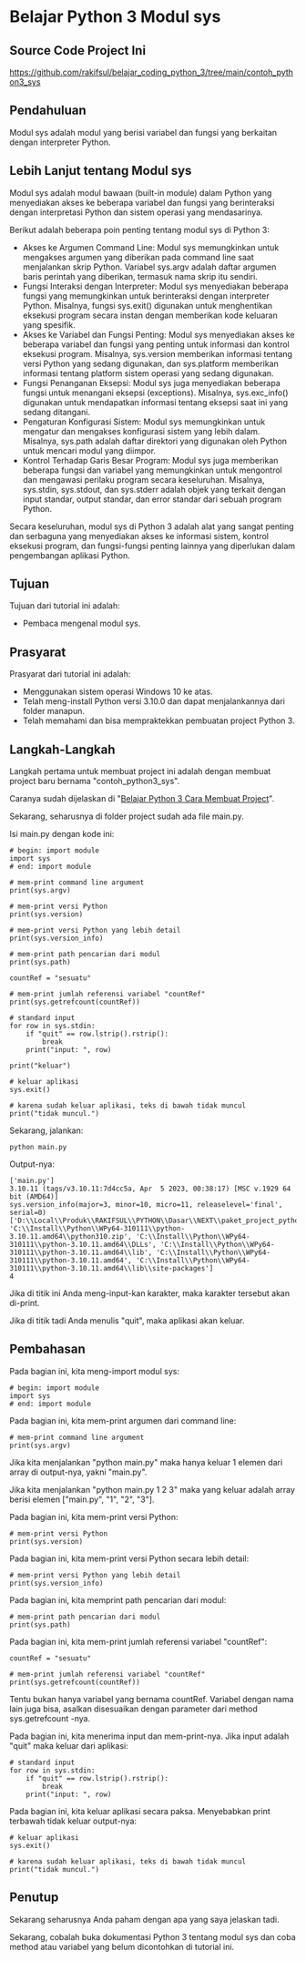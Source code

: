 # Belajar Python 3 Modul sys

## Source Code Project Ini

https://github.com/rakifsul/belajar_coding_python_3/tree/main/contoh_python3_sys

## Pendahuluan

Modul sys adalah modul yang berisi variabel dan fungsi yang berkaitan dengan interpreter Python.

## Lebih Lanjut tentang Modul sys

Modul sys adalah modul bawaan (built-in module) dalam Python yang menyediakan akses ke beberapa variabel dan fungsi yang berinteraksi dengan interpretasi Python dan sistem operasi yang mendasarinya.

Berikut adalah beberapa poin penting tentang modul sys di Python 3:

-   Akses ke Argumen Command Line: Modul sys memungkinkan untuk mengakses argumen yang diberikan pada command line saat menjalankan skrip Python. Variabel sys.argv adalah daftar argumen baris perintah yang diberikan, termasuk nama skrip itu sendiri.
-   Fungsi Interaksi dengan Interpreter: Modul sys menyediakan beberapa fungsi yang memungkinkan untuk berinteraksi dengan interpreter Python. Misalnya, fungsi sys.exit() digunakan untuk menghentikan eksekusi program secara instan dengan memberikan kode keluaran yang spesifik.
-   Akses ke Variabel dan Fungsi Penting: Modul sys menyediakan akses ke beberapa variabel dan fungsi yang penting untuk informasi dan kontrol eksekusi program. Misalnya, sys.version memberikan informasi tentang versi Python yang sedang digunakan, dan sys.platform memberikan informasi tentang platform sistem operasi yang sedang digunakan.
-   Fungsi Penanganan Eksepsi: Modul sys juga menyediakan beberapa fungsi untuk menangani eksepsi (exceptions). Misalnya, sys.exc_info() digunakan untuk mendapatkan informasi tentang eksepsi saat ini yang sedang ditangani.
-   Pengaturan Konfigurasi Sistem: Modul sys memungkinkan untuk mengatur dan mengakses konfigurasi sistem yang lebih dalam. Misalnya, sys.path adalah daftar direktori yang digunakan oleh Python untuk mencari modul yang diimpor.
-   Kontrol Terhadap Garis Besar Program: Modul sys juga memberikan beberapa fungsi dan variabel yang memungkinkan untuk mengontrol dan mengawasi perilaku program secara keseluruhan. Misalnya, sys.stdin, sys.stdout, dan sys.stderr adalah objek yang terkait dengan input standar, output standar, dan error standar dari sebuah program Python.

Secara keseluruhan, modul sys di Python 3 adalah alat yang sangat penting dan serbaguna yang menyediakan akses ke informasi sistem, kontrol eksekusi program, dan fungsi-fungsi penting lainnya yang diperlukan dalam pengembangan aplikasi Python.

## Tujuan

Tujuan dari tutorial ini adalah:

-   Pembaca mengenal modul sys.

## Prasyarat

Prasyarat dari tutorial ini adalah:

-   Menggunakan sistem operasi Windows 10 ke atas.
-   Telah meng-install Python versi 3.10.0 dan dapat menjalankannya dari folder manapun.
-   Telah memahami dan bisa mempraktekkan pembuatan project Python 3.

## Langkah-Langkah

Langkah pertama untuk membuat project ini adalah dengan membuat project baru bernama "contoh_python3_sys".

Caranya sudah dijelaskan di "[Belajar Python 3 Cara Membuat Project](https://github.com/rakifsul/belajar_coding_python_3/blob/main/Belajar-Python-3-Cara-Membuat-Project.md)".

Sekarang, seharusnya di folder project sudah ada file main.py.

Isi main.py dengan kode ini:

```
# begin: import module
import sys
# end: import module

# mem-print command line argument
print(sys.argv)

# mem-print versi Python
print(sys.version)

# mem-print versi Python yang lebih detail
print(sys.version_info)

# mem-print path pencarian dari modul
print(sys.path)

countRef = "sesuatu"

# mem-print jumlah referensi variabel "countRef"
print(sys.getrefcount(countRef))

# standard input
for row in sys.stdin:
	if "quit" == row.lstrip().rstrip():
		break
	print("input: ", row)

print("keluar")

# keluar aplikasi
sys.exit()

# karena sudah keluar aplikasi, teks di bawah tidak muncul
print("tidak muncul.")
```

Sekarang, jalankan:

```
python main.py
```

Output-nya:

```
['main.py']
3.10.11 (tags/v3.10.11:7d4cc5a, Apr  5 2023, 00:38:17) [MSC v.1929 64 bit (AMD64)]
sys.version_info(major=3, minor=10, micro=11, releaselevel='final', serial=0)
['D:\\Local\\Produk\\RAKIFSUL\\PYTHON\\Dasar\\NEXT\\paket_project_python3_dasar_next\\contoh_python3_sys', 'C:\\Install\\Python\\WPy64-310111\\python-3.10.11.amd64\\python310.zip', 'C:\\Install\\Python\\WPy64-310111\\python-3.10.11.amd64\\DLLs', 'C:\\Install\\Python\\WPy64-310111\\python-3.10.11.amd64\\lib', 'C:\\Install\\Python\\WPy64-310111\\python-3.10.11.amd64', 'C:\\Install\\Python\\WPy64-310111\\python-3.10.11.amd64\\lib\\site-packages']
4
```

Jika di titik ini Anda meng-input-kan karakter, maka karakter tersebut akan di-print.

Jika di titik tadi Anda menulis "quit", maka aplikasi akan keluar.

## Pembahasan

Pada bagian ini, kita meng-import modul sys:

```
# begin: import module
import sys
# end: import module
```

Pada bagian ini, kita mem-print argumen dari command line:

```
# mem-print command line argument
print(sys.argv)
```

Jika kita menjalankan "python main.py" maka hanya keluar 1 elemen dari array di output-nya, yakni "main.py".

Jika kita menjalankan "python main.py 1 2 3" maka yang keluar adalah array berisi elemen ["main.py", "1", "2", "3"].

Pada bagian ini, kita mem-print versi Python:

```
# mem-print versi Python
print(sys.version)
```

Pada bagian ini, kita mem-print versi Python secara lebih detail:

```
# mem-print versi Python yang lebih detail
print(sys.version_info)
```

Pada bagian ini, kita memprint path pencarian dari modul:

```
# mem-print path pencarian dari modul
print(sys.path)
```

Pada bagian ini, kita mem-print jumlah referensi variabel "countRef":

```
countRef = "sesuatu"

# mem-print jumlah referensi variabel "countRef"
print(sys.getrefcount(countRef))
```

Tentu bukan hanya variabel yang bernama countRef. Variabel dengan nama lain juga bisa, asalkan disesuaikan dengan parameter dari method sys.getrefcount -nya.

Pada bagian ini, kita menerima input dan mem-print-nya. Jika input adalah "quit" maka keluar dari aplikasi:

```
# standard input
for row in sys.stdin:
	if "quit" == row.lstrip().rstrip():
		break
	print("input: ", row)
```

Pada bagian ini, kita keluar aplikasi secara paksa. Menyebabkan print terbawah tidak keluar output-nya:

```
# keluar aplikasi
sys.exit()

# karena sudah keluar aplikasi, teks di bawah tidak muncul
print("tidak muncul.")
```

## Penutup

Sekarang seharusnya Anda paham dengan apa yang saya jelaskan tadi.

Sekarang, cobalah buka dokumentasi Python 3 tentang modul sys dan coba method atau variabel yang belum dicontohkan di tutorial ini.
